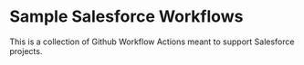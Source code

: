 # Sample Salesforce Workflows

This is a collection of Github Workflow Actions meant to support Salesforce projects.
